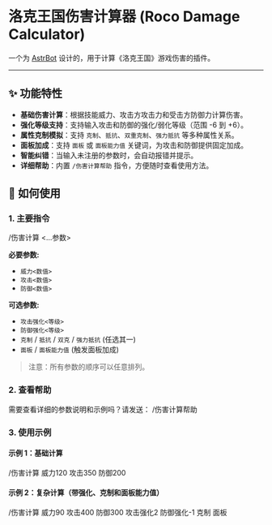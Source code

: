 # 洛克王国伤害计算器 (Roco Damage Calculator)

一个为 [AstrBot](https://github.com/Soulter/AstrBot) 设计的，用于计算《洛克王国》游戏伤害的插件。

---

## ✨ 功能特性

- **基础伤害计算**：根据技能威力、攻击方攻击力和受击方防御力计算伤害。
- **强化等级支持**：支持输入攻击和防御的强化/弱化等级（范围 -6 到 +6）。
- **属性克制模拟**：支持 `克制`、`抵抗`、`双重克制`、`强力抵抗` 等多种属性关系。
- **面板加成**：支持 `面板` 或 `面板能力值` 关键词，为攻击和防御提供固定加成。
- **智能纠错**：当输入未注册的参数时，会自动报错并提示。
- **详细帮助**：内置 `/伤害计算帮助` 指令，方便随时查看使用方法。

## 🚀 如何使用

### 1. 主要指令

/伤害计算 <...参数>

**必要参数:**
- `威力<数值>`
- `攻击<数值>`
- `防御<数值>`

**可选参数:**
- `攻击强化<等级>`
- `防御强化<等级>`
- `克制` / `抵抗` / `双克` / `强力抵抗` (任选其一)
- `面板` / `面板能力值` (触发面板加成)

> 注意：所有参数的顺序可以任意排列。

### 2. 查看帮助

需要查看详细的参数说明和示例吗？请发送：
/伤害计算帮助

### 3. 使用示例

#### 示例 1：基础计算
/伤害计算 威力120 攻击350 防御200

#### 示例 2：复杂计算（带强化、克制和面板能力值）
/伤害计算 威力90 攻击400 防御300 攻击强化2 防御强化-1 克制 面板